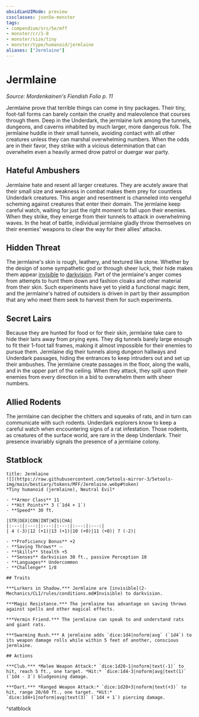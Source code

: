 ```yaml
---
obsidianUIMode: preview
cssclasses: json5e-monster
tags:
- compendium/src/5e/mff
- monster/cr/1-8
- monster/size/tiny
- monster/type/humanoid/jermlaine
aliases: ["Jermlaine"]
---
```

# Jermlaine
*Source: Mordenkainen's Fiendish Folio p. 11*  

Jermlaine prove that terrible things can come in tiny packages. Their tiny, foot-tall forms can barely contain the cruelty and malevolence that courses through them. Deep in the Underdark, the jermlaine lurk among the tunnels, dungeons, and caverns inhabited by much larger, more dangerous folk. The jermlaine huddle in their small tunnels, avoiding contact with all other creatures unless they can marshal overwhelming numbers. When the odds are in their favor, they strike with a vicious determination that can overwhelm even a heavily armed drow patrol or duergar war party.

## Hateful Ambushers

Jermlaine hate and resent all larger creatures. They are acutely aware that their small size and weakness in combat makes them prey for countless Underdark creatures. This anger and resentment is channeled into vengeful scheming against creatures that enter their domain. The jermlaine keep careful watch, waiting for just the right moment to fall upon their enemies. When they strike, they emerge from their tunnels to attack in overwhelming waves. In the heat of battle, individual jermlaine gladly throw themselves on their enemies' weapons to clear the way for their allies' attacks.

## Hidden Threat

The jermlaine's skin is rough, leathery, and textured like stone. Whether by the design of some sympathetic god or through sheer luck, their hide makes them appear [invisible](2-Mechanics/CLI/rules/conditions.md#Invisible) to [darkvision](2-Mechanics/CLI/rules/senses.md#Darkvision). Part of the jermlaine's anger comes from attempts to hunt them down and fashion cloaks and other material from their skin. Such experiments have yet to yield a functional magic item, and the jermlaine's hatred of outsiders is driven in part by their assumption that any who meet them seek to harvest them for such experiments.

## Secret Lairs

Because they are hunted for food or for their skin, jermlaine take care to hide their lairs away from prying eyes. They dig tunnels barely large enough to fit their 1-foot tall frames, making it almost impossible for their enemies to pursue them. Jermlaine dig their tunnels along dungeon hallways and Underdark passages, hiding the entrances to keep intruders out and set up their ambushes. The jermlaine create passages in the floor, along the walls, and in the upper part of the ceiling. When they attack, they spill upon their enemies from every direction in a bid to overwhelm them with sheer numbers.

## Allied Rodents

The jermlaine can decipher the chitters and squeaks of rats, and in turn can communicate with such rodents. Underdark explorers know to keep a careful watch when encountering signs of a rat infestation. Those rodents, as creatures of the surface world, are rare in the deep Underdark. Their presence invariably signals the presence of a jermlaine colony.

## Statblock

```ad-statblock
title: Jermlaine
![](https://raw.githubusercontent.com/5etools-mirror-3/5etools-img/main/bestiary/tokens/MFF/Jermlaine.webp#token)
*Tiny humanoid (jermlaine), Neutral Evil*

- **Armor Class** 11
- **Hit Points** 3 (`1d4 + 1`)
- **Speed** 30 ft.

|STR|DEX|CON|INT|WIS|CHA|
|:---:|:---:|:---:|:---:|:---:|:---:|
| 4 (-3)|12 (+1)|13 (+1)|10 (+0)|11 (+0)| 7 (-2)|

- **Proficiency Bonus** +2
- **Saving Throws** ⏤
- **Skills** Stealth +5
- **Senses** darkvision 30 ft., passive Perception 10
- **Languages** Undercommon
- **Challenge** 1/8

## Traits

***Lurkers in Shadow.*** Jermlaine are [invisible](2-Mechanics/CLI/rules/conditions.md#Invisible) to darkvision.

***Magic Resistance.*** The jermlaine has advantage on saving throws against spells and other magical effects.

***Vermin Friend.*** The jermlaine can speak to and understand rats and giant rats.

***Swarming Rush.*** A jermlaine adds `dice:1d4|noform|avg` (`1d4`) to its weapon damage rolls while within 5 feet of another, conscious jermlaine.

## Actions

***Club.*** *Melee Weapon Attack:* `dice:1d20-1|noform|text(-1)` to hit, reach 5 ft., one target. *Hit:* `dice:1d4-3|noform|avg|text(1)` (`1d4 - 3`) bludgeoning damage.

***Dart.*** *Ranged Weapon Attack:* `dice:1d20+3|noform|text(+3)` to hit, range 20/60 ft., one target. *Hit:* `dice:1d4+1|noform|avg|text(3)` (`1d4 + 1`) piercing damage.
```
^statblock
